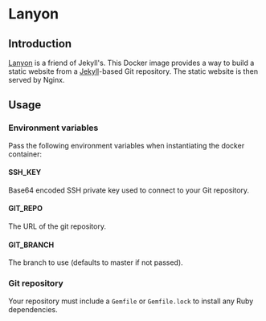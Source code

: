 Lanyon
======

Introduction
------------
[Lanyon](https://en.wikipedia.org/wiki/Strange_Case_of_Dr_Jekyll_and_Mr_Hyde) is a friend of Jekyll's. This Docker image provides a way to build a static website from 
a [Jekyll](https://jekyllrb.com)-based Git repository. The static website is then served by Nginx. 


Usage
-----

### Environment variables
Pass the following environment variables when instantiating the docker container:

#### SSH_KEY
Base64 encoded SSH private key used to connect to your Git repository.

#### GIT_REPO
The URL of the git repository.

#### GIT_BRANCH
The branch to use (defaults to master if not passed).

### Git repository
Your repository must include a `Gemfile` or `Gemfile.lock` to install any Ruby dependencies.
